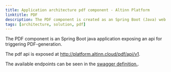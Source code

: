 ```yaml
---
title: Application architecture pdf component - Altinn Platform
linktitle: PDF
description: The PDF component is created as an Spring Boot (Java) web application hosted in Kubernetes as a Docker container. 
tags: [architecture, solution, pdf]
---
```


The PDF component is an Spring Boot java application exposing an api for triggering PDF-generation.

The pdf api is exposed at <http://platform.altinn.cloud/pdf/api/v1>.

The available endpoints can be seen in the [swagger definition.](https://platform.at21.altinn.cloud/pdf/swagger-ui.html).
